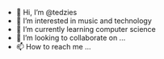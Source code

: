 - 👋 Hi, I’m @tedzies
- 👀 I’m interested in music and technology
- 🌱 I’m currently learning computer science
- 💞️ I’m looking to collaborate on ...
- 📫 How to reach me ...

<!---
tedzies/tedzies is a ✨ special ✨ repository because its `README.md` (this file) appears on your GitHub profile.
You can click the Preview link to take a look at your changes.
--->
